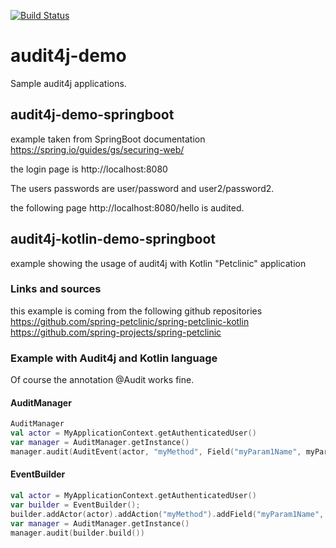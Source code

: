 [![Build Status](https://travis-ci.org/audit4j/audit4j-demo.svg?branch=master)](https://travis-ci.org/audit4j/audit4j-demo) 

# audit4j-demo
Sample audit4j applications.

## audit4j-demo-springboot

example taken from SpringBoot documentation https://spring.io/guides/gs/securing-web/

the login page is http://localhost:8080

The users passwords are user/password and user2/password2.

the following page http://localhost:8080/hello is audited.

## audit4j-kotlin-demo-springboot
example showing the usage of audit4j with Kotlin "Petclinic" application

### Links and sources
this example is coming from the following github repositories
https://github.com/spring-petclinic/spring-petclinic-kotlin
https://github.com/spring-projects/spring-petclinic 

### Example with Audit4j and Kotlin language

Of course the annotation @Audit works fine.

#### AuditManager
```kotlin
AuditManager
val actor = MyApplicationContext.getAuthenticatedUser()
var manager = AuditManager.getInstance()
manager.audit(AuditEvent(actor, "myMethod", Field("myParam1Name", myParam1), Field("myParam2Name", myParam2)))
```
#### EventBuilder
```kotlin
val actor = MyApplicationContext.getAuthenticatedUser()
var builder = EventBuilder();
builder.addActor(actor).addAction("myMethod").addField("myParam1Name", myParam1).addField("myParam2Name", myParam2)
var manager = AuditManager.getInstance()
manager.audit(builder.build())
```



